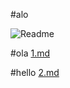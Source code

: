 #alo

![Readme](https://github.com/KhaNguyen-UTE/Embedded_Interview/assets/84505849/f1ec223d-94a3-497b-8f8f-134e4760aa2a)

#ola
[1.md](https://github.com/khanguyendbm/TEST_MD/files/11673695/1.md)

#hello
[2.md](https://github.com/khanguyendbm/TEST_MD/files/11673698/2.md)
